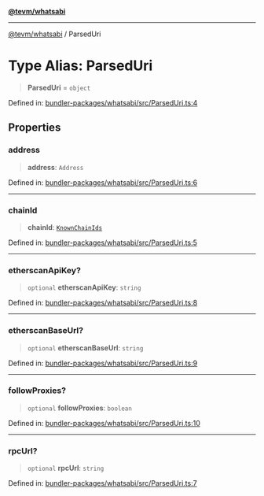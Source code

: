[**@tevm/whatsabi**](../README.md)

***

[@tevm/whatsabi](../globals.md) / ParsedUri

# Type Alias: ParsedUri

> **ParsedUri** = `object`

Defined in: [bundler-packages/whatsabi/src/ParsedUri.ts:4](https://github.com/evmts/tevm-monorepo/blob/main/bundler-packages/whatsabi/src/ParsedUri.ts#L4)

## Properties

### address

> **address**: `Address`

Defined in: [bundler-packages/whatsabi/src/ParsedUri.ts:6](https://github.com/evmts/tevm-monorepo/blob/main/bundler-packages/whatsabi/src/ParsedUri.ts#L6)

***

### chainId

> **chainId**: [`KnownChainIds`](KnownChainIds.md)

Defined in: [bundler-packages/whatsabi/src/ParsedUri.ts:5](https://github.com/evmts/tevm-monorepo/blob/main/bundler-packages/whatsabi/src/ParsedUri.ts#L5)

***

### etherscanApiKey?

> `optional` **etherscanApiKey**: `string`

Defined in: [bundler-packages/whatsabi/src/ParsedUri.ts:8](https://github.com/evmts/tevm-monorepo/blob/main/bundler-packages/whatsabi/src/ParsedUri.ts#L8)

***

### etherscanBaseUrl?

> `optional` **etherscanBaseUrl**: `string`

Defined in: [bundler-packages/whatsabi/src/ParsedUri.ts:9](https://github.com/evmts/tevm-monorepo/blob/main/bundler-packages/whatsabi/src/ParsedUri.ts#L9)

***

### followProxies?

> `optional` **followProxies**: `boolean`

Defined in: [bundler-packages/whatsabi/src/ParsedUri.ts:10](https://github.com/evmts/tevm-monorepo/blob/main/bundler-packages/whatsabi/src/ParsedUri.ts#L10)

***

### rpcUrl?

> `optional` **rpcUrl**: `string`

Defined in: [bundler-packages/whatsabi/src/ParsedUri.ts:7](https://github.com/evmts/tevm-monorepo/blob/main/bundler-packages/whatsabi/src/ParsedUri.ts#L7)
